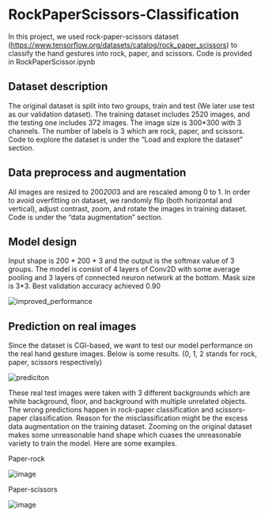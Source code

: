 # RockPaperScissors-Classification

In this project, we used rock-paper-scissors dataset (https://www.tensorflow.org/datasets/catalog/rock_paper_scissors) to classify the hand gestures into rock, paper, and scissors. Code is provided in RockPaperScissor.ipynb

## Dataset description  
The original dataset is split into two groups, train and test (We later use test as our validation dataset). The training dataset includes 2520 images, and the testing one includes 372 images. The image size is 300*300 with 3 channels. The number of labels is 3 which are rock, paper, and scissors. Code to explore the dataset is under the “Load and explore the dataset” section.

## Data preprocess and augmentation
All images are resized to 200*200*3 and are rescaled among 0 to 1. In order to avoid overfitting on dataset, we randomly flip (both horizontal and vertical), adjust contrast, zoom, and rotate the images in training dataset. Code is under the “data augmentation” section.

## Model design
Input shape is 200 * 200 * 3 and the output is the softmax value of 3 groups. The model is consist of 4 layers of Conv2D with some average pooling and 3 layers of connected neuron network at the bottom. Mask size is 3*3. Best validation accuracy achieved 0.90

![improved_performance](https://user-images.githubusercontent.com/72532191/163004863-419b541e-0552-42a0-8b7a-ab3571e1783a.png)

## Prediction on real images
Since the dataset is CGI-based, we want to test our model performance on the real hand gesture images. Below is some results. (0, 1, 2 stands for rock, paper, scissors respectively)

![prediciton](https://user-images.githubusercontent.com/72532191/163005636-6eb71551-4cdd-4b94-9266-19fdc42dddbf.png)

These real test images were taken with 3 different backgrounds which are white background, floor, and background with multiple unrelated objects. The wrong predictions happen in rock-paper classification and scissors-paper classification.
Reason for the misclassification might be the excess data augmentation on the training dataset. Zooming on the original dataset makes some unreasonable hand shape which cuases the unreasonable variety to train the model. Here are some examples.

Paper-rock

![image](https://user-images.githubusercontent.com/72532191/163006181-909a2314-cf97-4865-9d7f-38571812f7d4.png)

Paper-scissors

![image](https://user-images.githubusercontent.com/72532191/163006263-5237d34c-efa3-4bb0-ba68-8b20e09bb5f9.png)
